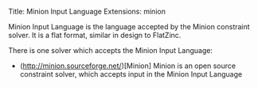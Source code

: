 Title: Minion Input Language
Extensions: minion

Minion Input Language is the language accepted by the Minion constraint solver. It is a flat format, similar in design to FlatZinc.

There is one solver which accepts the Minion Input Language:

* (http://minion.sourceforge.net/)[Minion]
	Minion is an open source constraint solver, which accepts input in the Minion Input Language
